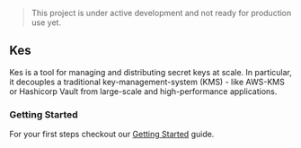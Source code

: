> This project is under active development and not ready for production use yet.

## Kes

Kes is a tool for managing and distributing secret keys at scale. In particular,
it decouples a traditional key-management-system (KMS) - like AWS-KMS or Hashicorp
Vault from large-scale and high-performance applications.

### Getting Started

For your first steps checkout our [Getting Started](https://github.com/minio/kes/wiki/Getting-Started)
guide.
